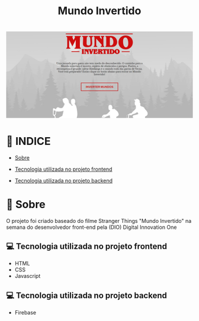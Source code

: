 <h1 align="center">Mundo Invertido</h1>

<h1>
    <img src="assets/img/backgrounds/capa-mundo-invertido.png">
</h1>

# :book: INDICE
- [Sobre](#Sobre)
- [Tecnologia utilizada no projeto frontend](#Tecnologia-utilizada-no-projeto-frontend)

- [Tecnologia utilizada no projeto backend](#Tecnologia-utilizada-no-projeto-backend)

# :page_with_curl: Sobre
O projeto foi criado baseado do filme Stranger Things "Mundo Invertido" na semana do desenvolvedor front-end pela (DIO) Digital Innovation One 

## :computer: Tecnologia utilizada no projeto frontend
- HTML
- CSS
- Javascript

## :computer: Tecnologia utilizada no projeto backend
- Firebase